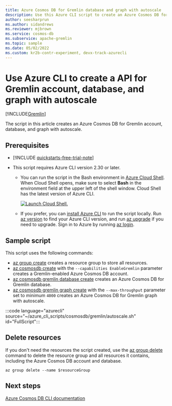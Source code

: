 ```yaml
---
title: Azure Cosmos DB for Gremlin database and graph with autoscale
description: Use this Azure CLI script to create an Azure Cosmos DB for Gremlin account, database, and graph with autoscale.
author: seesharprun
ms.author: sidandrews
ms.reviewer: mjbrown
ms.service: cosmos-db
ms.subservice: apache-gremlin
ms.topic: sample
ms.date: 05/02/2022
ms.custom: kr2b-contr-experiment, devx-track-azurecli
---
```


# Use Azure CLI to create a API for Gremlin account, database, and graph with autoscale

[!INCLUDE[Gremlin](../../../includes/appliesto-gremlin.md)]

The script in this article creates an Azure Cosmos DB for Gremlin account, database, and graph with autoscale.

## Prerequisites

- [!INCLUDE [quickstarts-free-trial-note](../../../../../includes/quickstarts-free-trial-note.md)]

- This script requires Azure CLI version 2.30 or later.

  - You can run the script in the Bash environment in [Azure Cloud Shell](../../../../cloud-shell/get-started.md). When Cloud Shell opens, make sure to select **Bash** in the environment field at the upper left of the shell window. Cloud Shell has the latest version of Azure CLI.

    [![Launch Cloud Shell.](~/articles/reusable-content/ce-skilling/azure/media/cloud-shell/launch-cloud-shell-button.png)](https://shell.azure.com)

  - If you prefer, you can [install Azure CLI](/cli/azure/install-azure-cli) to run the script locally. Run [az version](/cli/azure/reference-index?#az-version) to find your Azure CLI version, and run [az upgrade](/cli/azure/reference-index?#az-upgrade) if you need to upgrade. Sign in to Azure by running [az login](/cli/azure/reference-index#az-login).

## Sample script

This script uses the following commands:

- [az group create](/cli/azure/group#az-group-create) creates a resource group to store all resources.
- [az cosmosdb create](/cli/azure/cosmosdb#az-cosmosdb-create) with the `--capabilities EnableGremlin` parameter creates a Gremlin-enabled Azure Cosmos DB account.
- [az cosmosdb gremlin database create](/cli/azure/cosmosdb/gremlin/database#az-cosmosdb-gremlin-database-create) creates an Azure Cosmos DB for Gremlin database.
- [az cosmosdb gremlin graph create](/cli/azure/cosmosdb/gremlin/graph#az-cosmosdb-gremlin-graph-create) with the `--max-throughput` parameter set to minimum `4000` creates an Azure Cosmos DB for Gremlin graph with autoscale.

:::code language="azurecli" source="~/azure_cli_scripts/cosmosdb/gremlin/autoscale.sh" id="FullScript":::

## Delete resources

If you don't need the resources the script created, use the [az group delete](/cli/azure/group#az-group-delete) command to delete the resource group and all resources it contains, including the Azure Cosmos DB account and database.

```azurecli
az group delete --name $resourceGroup
```

## Next steps

[Azure Cosmos DB CLI documentation](/cli/azure/cosmosdb)
